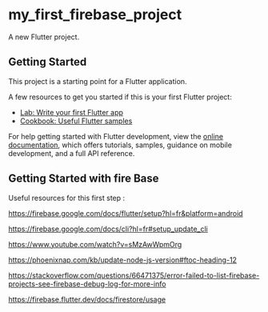 # my_first_firebase_project

A new Flutter project.

## Getting Started

This project is a starting point for a Flutter application.

A few resources to get you started if this is your first Flutter project:

- [Lab: Write your first Flutter app](https://docs.flutter.dev/get-started/codelab)
- [Cookbook: Useful Flutter samples](https://docs.flutter.dev/cookbook)

For help getting started with Flutter development, view the
[online documentation](https://docs.flutter.dev/), which offers tutorials,
samples, guidance on mobile development, and a full API reference.

## Getting Started with fire Base

Useful resources for this first step :

https://firebase.google.com/docs/flutter/setup?hl=fr&platform=android

https://firebase.google.com/docs/cli?hl=fr#setup_update_cli

https://www.youtube.com/watch?v=sMzAwWpmOrg

https://phoenixnap.com/kb/update-node-js-version#ftoc-heading-12

https://stackoverflow.com/questions/66471375/error-failed-to-list-firebase-projects-see-firebase-debug-log-for-more-info

https://firebase.flutter.dev/docs/firestore/usage

